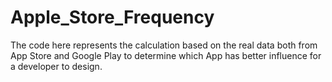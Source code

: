 # Apple_Store_Frequency
The code here represents the calculation based on the real data both from App Store and Google Play to determine which App has better influence for a developer to design.

